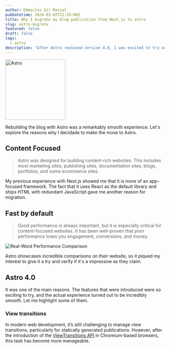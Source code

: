 ```yaml
---
author: Dâmocles Gil Marçal
pubDatetime: 2024-03-02T21:20:00Z
title: Why I migrate my blog publication from Next.js to astro
slug: astro-migrate
featured: false
draft: false
tags:
  - astro
description: "After Astro realesed version 4.0, I was excited to try out the new features and decided to rebuild my website with Astro. Let me share my experiences and the issues I encountered."
---
```


<div class="flex items-start justify-start">
  <img src="https://www.kozhuhds.com/_astro/astro.13c076fc_Z1Fph3F.webp"  width="190" alt="Astro" />
</div>
<!-- ![Astro](https://www.kozhuhds.com/_astro/astro.13c076fc_Z1Fph3F.webp) -->

Rebuilding the blog with Astro was a remarkably smooth experience. Let's explore the reasons why I decidade to make the move to Astro.

## Content Focused

> Astro was designed for building content-rich websites. This includes most marketing sites, publishing sites, documentation sites, blogs, portfolios, and some ecommerce sites.

My previous experience with Next.js showed me that it is more of an app-focused framework. The fact that it uses React as the default library and ships HTML with redundant JavaScript gave me another reason for migration.

## Fast by default

> Good performance is always important, but it is especially critical for content-focused websites. It has been well-proven that poor performance loses you engagement, conversions, and money.

![Real-Word Performance Comparison](https://www.kozhuhds.com/_astro/astro-speed.df5d06cc_1FCweY.webp)

Astro showcases incredible comparisons on their website, so it piqued my interest to give it a try and verify if it's a impressive as they claim.

## Astro 4.0

It was one of the main reasons. The features that were introduced were so exciting to try, and the actual experience turned out to be incredibly smooth. Let me highlight some of them.

### View transitions

In modern web development, it’s still challenging to manage view transitions, particularly for statically generated publications. However, after the introduction of the [ViewTransitions API](https://developer.mozilla.org/en-US/docs/Web/API/View_Transitions_API) in Chromium-based browsers, this task has become more manageable.
